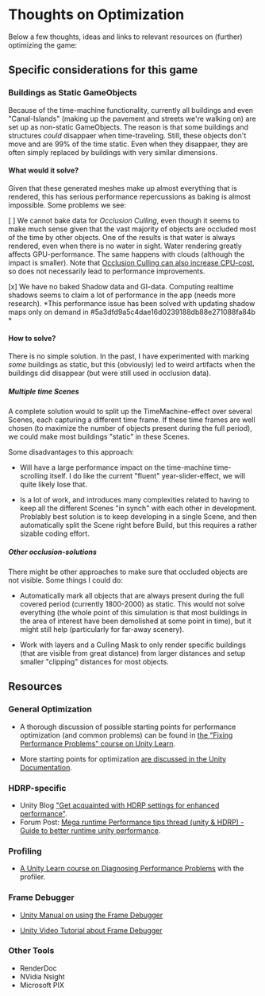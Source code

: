# Thoughts on Optimization

Below a few thoughts, ideas and links to relevant resources on (further) optimizing the game:

## Specific considerations for this game

### Buildings as Static GameObjects

Because of the time-machine functionality, currently all buildings and even "Canal-Islands" (making up the pavement and streets we're walking on) are set up as non-static GameObjects. The reason is that some buildings and structures _could_ disappaer when time-traveling. Still, these objects don't move and are 99% of the time static. Even when they disappaer, they are often simply replaced by buildings with very similar dimensions.

#### What would it solve?

Given that these generated meshes make up almost everything that is rendered, this has serious performance repercussions as baking is almost impossible. Some problems we see:

[ ] We cannot bake data for *Occlusion Culling*, even though it seems to make much sense given that the vast majority of objects are occluded most of the time by other objects. One of the results is that water is always rendered, even when there is no water in sight. Water rendering greatly affects GPU-performance. The same happens with clouds (although the impact is smaller). Note that [Occlusion Culling can also increase CPU-cost](https://docs.unity3d.com/Manual/OcclusionCulling.html), so does not necessarily lead to performance improvements.

[x] We have no baked Shadow data and GI-data. Computing realtime shadows seems to claim a lot of performance in the app (needs more research). *This performance issue has been solved with updating shadow maps only on demand in #5a3dfd9a5c4dae16d0239188db88e271088fa84b *

#### How to solve?

There is no simple solution. In the past, I have experimented with marking _some_ buildings as static, but this (obviously) led to weird artifacts when the buildings did disappear (but were still used in occlusion data).

##### Multiple time Scenes

A complete solution would to split up the TimeMachine-effect over several Scenes, each capturing a different time frame. If these time frames are well chosen (to maximize the number of objects present during the full period), we could make most buildings "static" in these Scenes.

Some disadvantages to this approach:

- Will have a large performance impact on the time-machine time-scrolling itself. I do like the current "fluent" year-slider-effect, we will quite likely lose that.

- Is a lot of work, and introduces many complexities related to having to keep all the different Scenes "in synch" with each other in development. Problably best solution is to keep developing in a single Scene, and then automatically split the Scene right before Build, but this requires a rather sizable coding effort.

##### Other occlusion-solutions

There might be other approaches to make sure that occluded objects are not visible. Some things I could do:

- Automatically mark all objects that are always present during the full covered period (currently 1800-2000) as static. This would not solve everything (the whole point of this simulation is that most buildings in the area of interest have been demolished at some point in time), but it might still help (particularly for far-away scenery).

- Work with layers and a Culling Mask to only render specific buildings (that are visible from great distance) from larger distances and setup smaller "clipping" distances for most objects.

## Resources

### General Optimization

- A thorough discussion of possible starting points for performance optimization (and common problems) can be found in [the "Fixing Performance Problems" course on Unity Learn](https://learn.unity.com/tutorial/fixing-performance-problems-2019-3#60459198edbc2a3ba0d199f3).

- More starting points for optimization [are discussed in the Unity Documentation](https://docs.unity3d.com/6000.0/Documentation/Manual/UnderstandingPerformance.html).

### HDRP-specific

- Unity Blog ["Get acquainted with HDRP settings for enhanced performance"](https://unity.com/blog/engine-platform/get-acquainted-with-hdrp-settings-for-enhanced-performance).
- Forum Post: [Mega runtime Performance tips thread (unity & HDRP) - Guide to better runtime unity performance](https://discussions.unity.com/t/mega-runtime-performance-tips-thread-unity-hdrp-guide-to-better-runtime-unity-performance/855438/1).

### Profiling

- [A Unity Learn course on Diagnosing Performance Problems](https://learn.unity.com/tutorial/diagnosing-performance-problems-2019-3) with the profiler.

### Frame Debugger

- [Unity Manual on using the Frame Debugger](https://docs.unity3d.com/6000.0/Documentation/Manual/profiling-landing.html)

- [Unity Video Tutorial about Frame Debugger](https://www.youtube.com/watch?v=4N8GxCeolzM)

### Other Tools

- RenderDoc
- NVidia Nsight
- Microsoft PIX

